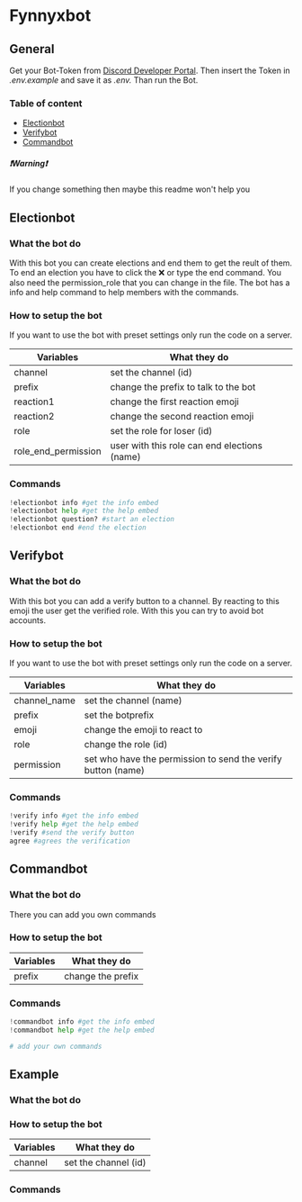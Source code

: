 # Fynnyxbot

## General
Get your Bot-Token from [Discord Developer Portal](https://discord.com/developers/applications). Then insert the Token in *.env.example* and save it as *.env.* Than run the Bot.

### Table of content
* [Electionbot](https://github.com/Fynnyx/discord.py-bots#electionbot)
* [Verifybot](https://github.com/Fynnyx/discord.py-bots#verifybot)
* [Commandbot](https://github.com/Fynnyx/discord.py-bots#commandbot)


##### ❗Warning❗
If you change something then maybe this readme won't help you


## Electionbot

### What the bot do
With this bot you can create elections and end them to get the reult of them. To end an election you have to click the ❌ or type the end command. You also need the permission_role that you can change in the file. The bot has a info and help command to help members with the commands.

### How to setup the bot
If you want to use the bot with preset settings only run the code on a server.

Variables | What they do
----------| ------------
channel | set the channel (id)
prefix | change the prefix to talk to the bot
reaction1 | change the first reaction emoji
reaction2 | change the second reaction emoji
role | set the role for loser (id)
role_end_permission | user with this role can end elections (name)

### Commands

```Python
!electionbot info #get the info embed
!electionbot help #get the help embed
!electionbot question? #start an election
!electionbot end #end the election
```




## Verifybot

### What the bot do
With this bot you can add a verify button to a channel. By reacting to this emoji the user get the verified role. With this you can try to avoid bot accounts.

### How to setup the bot
If you want to use the bot with preset settings only run the code on a server.

Variables | What they do
----------| ------------
channel_name | set the channel (name)
prefix | set the botprefix
emoji | change the emoji to react to
role | change the role (id)
permission | set who have the permission to send the verify button (name)

    
### Commands

```Python
!verify info #get the info embed
!verify help #get the help embed
!verify #send the verify button
agree #agrees the verification
```

## Commandbot

### What the bot do
There you can add you own commands

### How to setup the bot

Variables | What they do
----------| ------------
prefix | change the prefix


### Commands

```Python
!commandbot info #get the info embed
!commandbot help #get the help embed

# add your own commands
```









## Example

### What the bot do

### How to setup the bot

Variables | What they do
----------| ------------
channel | set the channel (id)


### Commands

```Python

```

